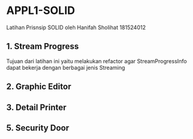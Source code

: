 # APPL1-SOLID
Latihan Prisnsip SOLID oleh Hanifah Sholihat 181524012

## 1. Stream Progress
Tujuan dari latihan ini yaitu melakukan refactor agar StreamProgressInfo dapat bekerja dengan berbagai jenis Streaming
## 2. Graphic Editor
## 3. Detail Printer
## 5. Security Door 
